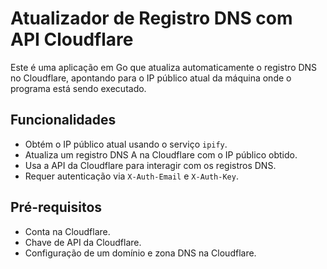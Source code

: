 # Atualizador de Registro DNS com API Cloudflare

Este é uma aplicação em Go que atualiza automaticamente o registro DNS no Cloudflare, apontando para o IP público atual da máquina onde o programa está sendo executado.

## Funcionalidades

- Obtém o IP público atual usando o serviço `ipify`.
- Atualiza um registro DNS A na Cloudflare com o IP público obtido.
- Usa a API da Cloudflare para interagir com os registros DNS.
- Requer autenticação via `X-Auth-Email` e `X-Auth-Key`.

## Pré-requisitos

- Conta na Cloudflare.
- Chave de API da Cloudflare.
- Configuração de um domínio e zona DNS na Cloudflare.
